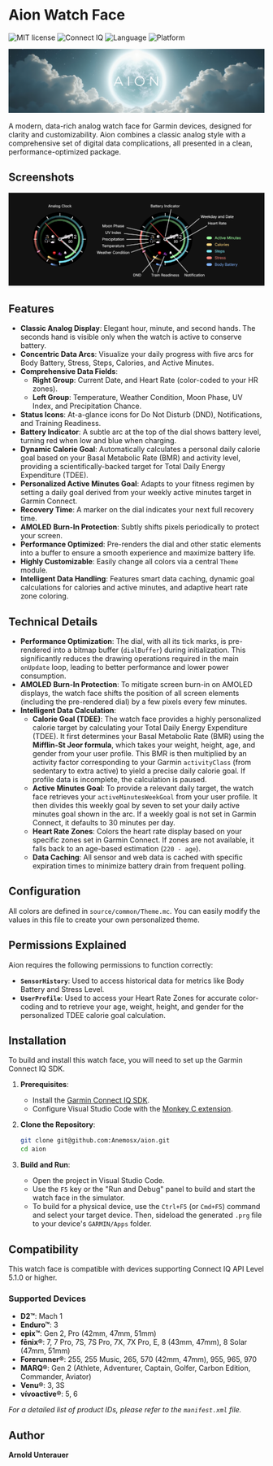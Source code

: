 # Aion Watch Face

![MIT license](https://img.shields.io/badge/license-MIT-blue)
![Connect IQ](https://img.shields.io/badge/Connect%20IQ-5.1.0%2B-blue)
![Language](https://img.shields.io/badge/Language-Monkey%20C-orange)
![Platform](https://img.shields.io/badge/Platform-Garmin-lightgrey)

![Aion Banner](docs/aion.png)

A modern, data-rich analog watch face for Garmin devices, designed for clarity and customizability. Aion combines a classic analog style with a comprehensive set of digital data complications, all presented in a clean, performance-optimized package.

## Screenshots

![Aion Watch Face Screenshot](docs/screenshot.png)

## Features

-   **Classic Analog Display**: Elegant hour, minute, and second hands. The seconds hand is visible only when the watch is active to conserve battery.
-   **Concentric Data Arcs**: Visualize your daily progress with five arcs for Body Battery, Stress, Steps, Calories, and Active Minutes.
-   **Comprehensive Data Fields**:
    -   **Right Group**: Current Date, and Heart Rate (color-coded to your HR zones).
    -   **Left Group**: Temperature, Weather Condition, Moon Phase, UV Index, and Precipitation Chance.
-   **Status Icons**: At-a-glance icons for Do Not Disturb (DND), Notifications, and Training Readiness.
-   **Battery Indicator**: A subtle arc at the top of the dial shows battery level, turning red when low and blue when charging.
-   **Dynamic Calorie Goal**: Automatically calculates a personal daily calorie goal based on your Basal Metabolic Rate (BMR) and activity level, providing a scientifically-backed target for Total Daily Energy Expenditure (TDEE).
-   **Personalized Active Minutes Goal**: Adapts to your fitness regimen by setting a daily goal derived from your weekly active minutes target in Garmin Connect.
-   **Recovery Time**: A marker on the dial indicates your next full recovery time.
-   **AMOLED Burn-In Protection**: Subtly shifts pixels periodically to protect your screen.
-   **Performance Optimized**: Pre-renders the dial and other static elements into a buffer to ensure a smooth experience and maximize battery life.
-   **Highly Customizable**: Easily change all colors via a central `Theme` module.
-   **Intelligent Data Handling**: Features smart data caching, dynamic goal calculations for calories and active minutes, and adaptive heart rate zone coloring.

## Technical Details

-   **Performance Optimization**: The dial, with all its tick marks, is pre-rendered into a bitmap buffer (`dialBuffer`) during initialization. This significantly reduces the drawing operations required in the main `onUpdate` loop, leading to better performance and lower power consumption.
-   **AMOLED Burn-In Protection**: To mitigate screen burn-in on AMOLED displays, the watch face shifts the position of all screen elements (including the pre-rendered dial) by a few pixels every few minutes.
-   **Intelligent Data Calculation**:
    -   **Calorie Goal (TDEE)**: The watch face provides a highly personalized calorie target by calculating your Total Daily Energy Expenditure (TDEE). It first determines your Basal Metabolic Rate (BMR) using the **Mifflin-St Jeor formula**, which takes your weight, height, age, and gender from your user profile. This BMR is then multiplied by an activity factor corresponding to your Garmin `activityClass` (from sedentary to extra active) to yield a precise daily calorie goal. If profile data is incomplete, the calculation is paused.
    -   **Active Minutes Goal**: To provide a relevant daily target, the watch face retrieves your `activeMinutesWeekGoal` from your user profile. It then divides this weekly goal by seven to set your daily active minutes goal shown in the arc. If a weekly goal is not set in Garmin Connect, it defaults to 30 minutes per day.
    -   **Heart Rate Zones**: Colors the heart rate display based on your specific zones set in Garmin Connect. If zones are not available, it falls back to an age-based estimation (`220 - age`).
    -   **Data Caching**: All sensor and web data is cached with specific expiration times to minimize battery drain from frequent polling.

## Configuration

All colors are defined in `source/common/Theme.mc`. You can easily modify the values in this file to create your own personalized theme.

## Permissions Explained

Aion requires the following permissions to function correctly:

-   **`SensorHistory`**: Used to access historical data for metrics like Body Battery and Stress Level.
-   **`UserProfile`**: Used to access your Heart Rate Zones for accurate color-coding and to retrieve your age, weight, height, and gender for the personalized TDEE calorie goal calculation.

## Installation

To build and install this watch face, you will need to set up the Garmin Connect IQ SDK.

1.  **Prerequisites**:
    -   Install the [Garmin Connect IQ SDK](https://developer.garmin.com/connect-iq/sdk/).
    -   Configure Visual Studio Code with the [Monkey C extension](https://marketplace.visualstudio.com/items?itemName=garmin.monkey-c).

2.  **Clone the Repository**:
    ```bash
    git clone git@github.com:Anemosx/aion.git
    cd aion
    ```

3.  **Build and Run**:
    -   Open the project in Visual Studio Code.
    -   Use the `F5` key or the "Run and Debug" panel to build and start the watch face in the simulator.
    -   To build for a physical device, use the `Ctrl+F5` (or `Cmd+F5`) command and select your target device. Then, sideload the generated `.prg` file to your device's `GARMIN/Apps` folder.

## Compatibility

This watch face is compatible with devices supporting Connect IQ API Level 5.1.0 or higher.

### Supported Devices

-   **D2™**: Mach 1
-   **Enduro™**: 3
-   **epix™**: Gen 2, Pro (42mm, 47mm, 51mm)
-   **fēnix®**: 7, 7 Pro, 7S, 7S Pro, 7X, 7X Pro, E, 8 (43mm, 47mm), 8 Solar (47mm, 51mm)
-   **Forerunner®**: 255, 255 Music, 265, 570 (42mm, 47mm), 955, 965, 970
-   **MARQ®**: Gen 2 (Athlete, Adventurer, Captain, Golfer, Carbon Edition, Commander, Aviator)
-   **Venu®**: 3, 3S
-   **vívoactive®**: 5, 6

*For a detailed list of product IDs, please refer to the `manifest.xml` file.*

## Author

**Arnold Unterauer**

